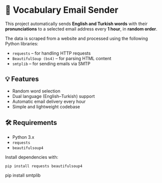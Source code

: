 # 📨 Vocabulary Email Sender

This project automatically sends **English and Turkish words** with their **pronunciations** to a selected email address every **1 hour**, in **random order**.

The data is scraped from a website and processed using the following Python libraries:

- `requests` – for handling HTTP requests  
- `BeautifulSoup (bs4)` – for parsing HTML content  
- `smtplib` – for sending emails via SMTP

## 💡 Features
- Random word selection
- Dual language (English–Turkish) support
- Automatic email delivery every hour
- Simple and lightweight codebase

## 🛠️ Requirements
- Python 3.x
- `requests`
- `beautifulsoup4`

Install dependencies with:

```bash
pip install requests beautifulsoup4

````
pip install smtplib
````
